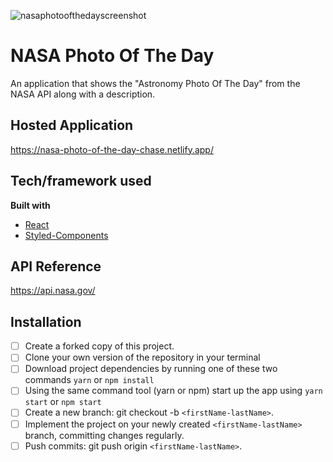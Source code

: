 ![nasaphotoofthedayscreenshot](https://lh3.googleusercontent.com/pw/ACtC-3eI4HSWfsla5lgVnklpHeWh0ly9VyL4HHamGAIeuQJMlI96034ifpkNnZuuW90pynGhikZVsiZgIKFwucXnIX8d-GQOhADvfrTYuv2SLzX7izNRUpE6ciE-_dY35OZwzQ9-yjCVvIE69wxMuI7TR2mn=w1904-h1080-no?authuser=0)

# NASA Photo Of The Day
An application that shows the "Astronomy Photo Of The Day" from the NASA API along with a description. 

## Hosted Application
https://nasa-photo-of-the-day-chase.netlify.app/

## Tech/framework used
<b>Built with</b>
- [React](https://reactjs.org/)
- [Styled-Components](https://styled-components.com/)

## API Reference
https://api.nasa.gov/

## Installation
- [ ] Create a forked copy of this project.
- [ ] Clone your own version of the repository in your terminal
- [ ] Download project dependencies by running one of these two commands `yarn` or `npm install`
- [ ] Using the same command tool (yarn or npm) start up the app using `yarn start` or `npm start`
- [ ] Create a new branch: git checkout -b `<firstName-lastName>`.
- [ ] Implement the project on your newly created `<firstName-lastName>` branch, committing changes regularly.
- [ ] Push commits: git push origin `<firstName-lastName>`.
